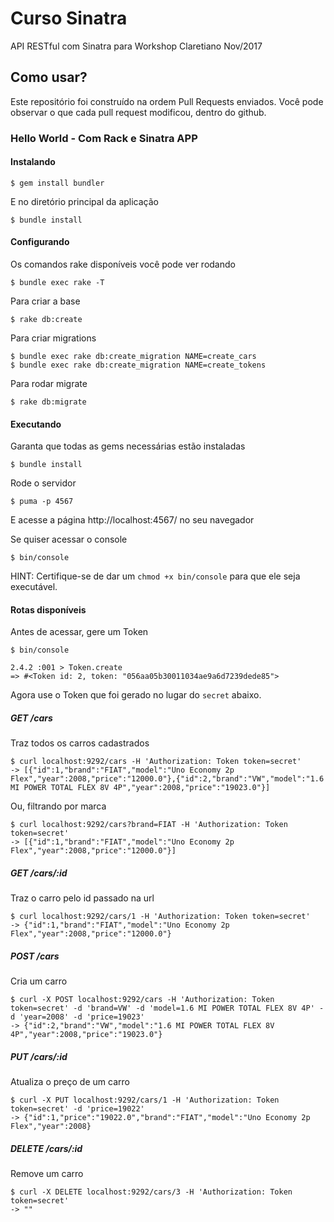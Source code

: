 # Curso Sinatra
API RESTful com Sinatra para Workshop Claretiano Nov/2017

## Como usar?

Este repositório foi construído na ordem Pull Requests enviados. Você pode observar o que cada pull request modificou, dentro do github.

### Hello World - Com Rack e Sinatra APP

#### Instalando

```console
$ gem install bundler
```

E no diretório principal da aplicação

```console
$ bundle install
```

#### Configurando

Os comandos rake disponíveis você pode ver rodando

```console
$ bundle exec rake -T
```

Para criar a base

```console
$ rake db:create
```

Para criar migrations

```console
$ bundle exec rake db:create_migration NAME=create_cars
$ bundle exec rake db:create_migration NAME=create_tokens
```

Para rodar migrate

```console
$ rake db:migrate
```

#### Executando

Garanta que todas as gems necessárias estão instaladas

```console
$ bundle install
```

Rode o servidor

```console
$ puma -p 4567
```

E acesse a página http://localhost:4567/ no seu navegador

Se quiser acessar o console

```console
$ bin/console
```

HINT: Certifique-se de dar um `chmod +x bin/console` para que ele seja executável.

#### Rotas disponíveis

Antes de acessar, gere um Token

```console
$ bin/console

2.4.2 :001 > Token.create
=> #<Token id: 2, token: "056aa05b30011034ae9a6d7239dede85">
```

Agora use o Token que foi gerado no lugar do `secret` abaixo.

##### GET /cars

Traz todos os carros cadastrados

```console
$ curl localhost:9292/cars -H 'Authorization: Token token=secret'
-> [{"id":1,"brand":"FIAT","model":"Uno Economy 2p Flex","year":2008,"price":"12000.0"},{"id":2,"brand":"VW","model":"1.6 MI POWER TOTAL FLEX 8V 4P","year":2008,"price":"19023.0"}]
```

Ou, filtrando por marca

```console
$ curl localhost:9292/cars?brand=FIAT -H 'Authorization: Token token=secret'
-> [{"id":1,"brand":"FIAT","model":"Uno Economy 2p Flex","year":2008,"price":"12000.0"}]
```

##### GET /cars/:id

Traz o carro pelo id passado na url

```console
$ curl localhost:9292/cars/1 -H 'Authorization: Token token=secret'
-> {"id":1,"brand":"FIAT","model":"Uno Economy 2p Flex","year":2008,"price":"12000.0"}
```

##### POST /cars

Cria um carro

```console
$ curl -X POST localhost:9292/cars -H 'Authorization: Token token=secret' -d 'brand=VW' -d 'model=1.6 MI POWER TOTAL FLEX 8V 4P' -d 'year=2008' -d 'price=19023'
-> {"id":2,"brand":"VW","model":"1.6 MI POWER TOTAL FLEX 8V 4P","year":2008,"price":"19023.0"}
```

##### PUT /cars/:id

Atualiza o preço de um carro

```console
$ curl -X PUT localhost:9292/cars/1 -H 'Authorization: Token token=secret' -d 'price=19022'
-> {"id":1,"price":"19022.0","brand":"FIAT","model":"Uno Economy 2p Flex","year":2008}
```

##### DELETE /cars/:id

Remove um carro

```
$ curl -X DELETE localhost:9292/cars/3 -H 'Authorization: Token token=secret'
-> ""
```

